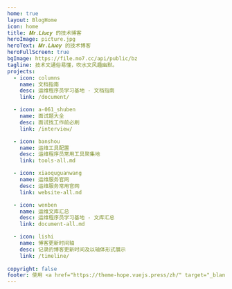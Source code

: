 ```yaml
---
home: true
layout: BlogHome
icon: home
title: 𝑴𝒓.𝑳𝒊𝒖𝒄𝒚 的技术博客
heroImage: picture.jpg
heroText: 𝑴𝒓.𝑳𝒊𝒖𝒄𝒚 的技术博客
heroFullScreen: true
bgImage: https://file.mo7.cc/api/public/bz
tagline: 技术文通俗易懂，吹水文风趣幽默。
projects:
  - icon: columns
    name: 文档指南
    desc: 运维程序员学习基地 - 文档指南
    link: /document/

  - icon: a-061_shuben
    name: 面试题大全
    desc: 面试找工作前必刷
    link: /interview/

  - icon: banshou
    name: 运维工具配置
    desc: 运维程序员常用工具聚集地
    link: tools-all.md

  - icon: xiaoquguanwang
    name: 运维服务官网
    desc: 运维服务常用官网
    link: website-all.md

  - icon: wenben
    name: 运维文库汇总
    desc: 运维程序员学习基地 - 文库汇总
    link: document-all.md

  - icon: lishi
    name: 博客更新时间轴
    desc: 记录的博客更新时间及以轴体形式展示
    link: /timeline/
	
copyright: false
footer: 使用 <a href="https://theme-hope.vuejs.press/zh/" target="_blank">VuePress Theme Hope</a> 主题 | MIT 协议, 版权所有 © 2023-present Liucy | <img src="https://lcy-blog.oss-cn-beijing.aliyuncs.com/blog/202312142253822.png" height="15" width="15"/> <a href="http://beian.miit.gov.cn/" target="_blank">京ICP备2023037493号-1</a>
---
```

